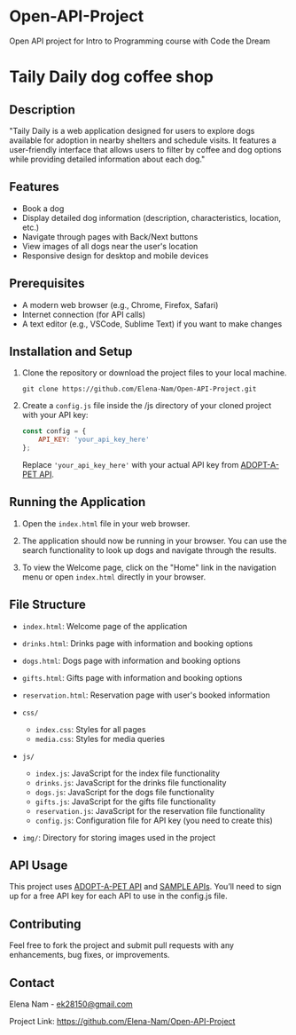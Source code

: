 # Open-API-Project
Open API project for Intro to Programming course with Code the Dream

# Taily Daily dog coffee shop

## Description
"Taily Daily is a web application designed for users to explore dogs available for adoption in nearby shelters and schedule visits. It features a user-friendly interface that allows users to filter by coffee and dog options while providing detailed information about each dog."

## Features
- Book a dog
- Display detailed dog information (description, characteristics, location, etc.)
- Navigate through pages with Back/Next buttons
- View images of all dogs near the user's location
- Responsive design for desktop and mobile devices

## Prerequisites
- A modern web browser (e.g., Chrome, Firefox, Safari)
- Internet connection (for API calls)
- A text editor (e.g., VSCode, Sublime Text) if you want to make changes

## Installation and Setup
1. Clone the repository or download the project files to your local machine.
   ```
   git clone https://github.com/Elena-Nam/Open-API-Project.git
   ```
2. Create a `config.js` file inside the /js directory of your cloned project with your API key:
   ```javascript
   const config = {
       API_KEY: 'your_api_key_here'
   };
   ```
   Replace `'your_api_key_here'` with your actual API key from [ADOPT-A-PET API](https://www.adoptapet.com/dog-adoption).

## Running the Application
1. Open the `index.html` file in your web browser.

2. The application should now be running in your browser. You can use the search functionality to look up dogs and navigate through the results.

3. To view the Welcome page, click on the "Home" link in the navigation menu or open `index.html` directly in your browser.

## File Structure
- `index.html`: Welcome page of the application
- `drinks.html`: Drinks page with information and booking options
- `dogs.html`: Dogs page with information and booking options
- `gifts.html`: Gifts page with information and booking options
- `reservation.html`: Reservation page with user's booked information

- `css/`
  - `index.css`: Styles for all pages
  - `media.css`: Styles for media queries
- `js/`
  - `index.js`: JavaScript for the index file functionality
  - `drinks.js`: JavaScript for the drinks file functionality
  - `dogs.js`: JavaScript for the dogs file functionality
  - `gifts.js`: JavaScript for the gifts file functionality
  - `reservation.js`: JavaScript for the reservation file functionality
  - `config.js`: Configuration file for API key (you need to create this)
- `img/`: Directory for storing images used in the project

## API Usage
This project uses [ADOPT-A-PET API](https://www.adoptapet.com/dog-adoption) and [SAMPLE APIs](https://sampleapis.com/api-list/coffee). You’ll need to sign up for a free API key for each API to use in the config.js file.

## Contributing
Feel free to fork the project and submit pull requests with any enhancements, bug fixes, or improvements.

## Contact
Elena Nam - ek28150@gmail.com

Project Link: https://github.com/Elena-Nam/Open-API-Project